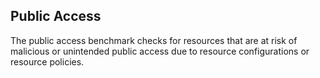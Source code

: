 ## Public Access

The public access benchmark checks for resources that are at risk of malicious or unintended public access due to resource configurations or resource policies.
